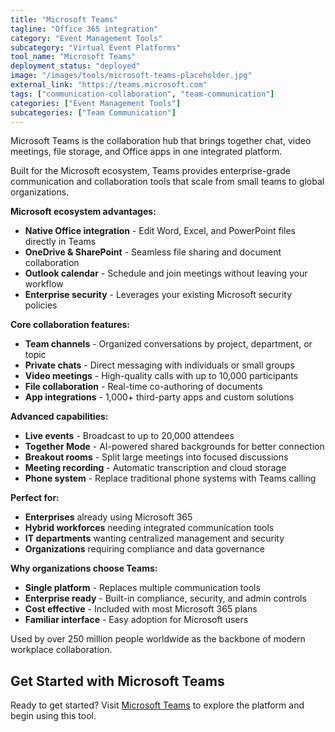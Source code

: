 ```yaml
---
title: "Microsoft Teams"
tagline: "Office 365 integration"
category: "Event Management Tools"
subcategory: "Virtual Event Platforms"
tool_name: "Microsoft Teams"
deployment_status: "deployed"
image: "/images/tools/microsoft-teams-placeholder.jpg"
external_link: "https://teams.microsoft.com"
tags: ["communication-collaboration", "team-communication"]
categories: ["Event Management Tools"]
subcategories: ["Team Communication"]
---
```

Microsoft Teams is the collaboration hub that brings together chat, video meetings, file storage, and Office apps in one integrated platform.

Built for the Microsoft ecosystem, Teams provides enterprise-grade communication and collaboration tools that scale from small teams to global organizations.

**Microsoft ecosystem advantages:**
- **Native Office integration** - Edit Word, Excel, and PowerPoint files directly in Teams
- **OneDrive & SharePoint** - Seamless file sharing and document collaboration
- **Outlook calendar** - Schedule and join meetings without leaving your workflow
- **Enterprise security** - Leverages your existing Microsoft security policies

**Core collaboration features:**
- **Team channels** - Organized conversations by project, department, or topic
- **Private chats** - Direct messaging with individuals or small groups
- **Video meetings** - High-quality calls with up to 10,000 participants
- **File collaboration** - Real-time co-authoring of documents
- **App integrations** - 1,000+ third-party apps and custom solutions

**Advanced capabilities:**
- **Live events** - Broadcast to up to 20,000 attendees
- **Together Mode** - AI-powered shared backgrounds for better connection
- **Breakout rooms** - Split large meetings into focused discussions
- **Meeting recording** - Automatic transcription and cloud storage
- **Phone system** - Replace traditional phone systems with Teams calling

**Perfect for:**
- **Enterprises** already using Microsoft 365
- **Hybrid workforces** needing integrated communication tools
- **IT departments** wanting centralized management and security
- **Organizations** requiring compliance and data governance

**Why organizations choose Teams:**
- **Single platform** - Replaces multiple communication tools
- **Enterprise ready** - Built-in compliance, security, and admin controls
- **Cost effective** - Included with most Microsoft 365 plans
- **Familiar interface** - Easy adoption for Microsoft users

Used by over 250 million people worldwide as the backbone of modern workplace collaboration.

## Get Started with Microsoft Teams

Ready to get started? Visit [Microsoft Teams](https://teams.microsoft.com) to explore the platform and begin using this tool.